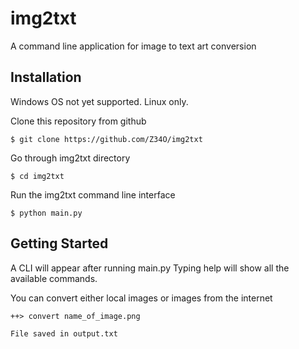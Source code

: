 # img2txt
A command line application for image to text art conversion

## Installation
Windows OS not yet supported. Linux only.

Clone this repository from github

```$ git clone https://github.com/Z34O/img2txt```

Go through img2txt directory

```$ cd img2txt```

Run the img2txt command line interface

```$ python main.py```

## Getting Started
A CLI will appear after running main.py
Typing help will show all the available commands.

You can convert either local images or images from the internet

```++> convert name_of_image.png```

```File saved in output.txt```
